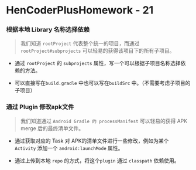 # HenCoderPlusHomework - 21



### 根据本地 Library 名称选择依赖

> 我们知道 `rootProject` 代表整个统一的项目，而通过`rootProject#subprojects` 可以轻易的获得该项目下的所有子项目。

* 通过 `rootProject` 的 `subprojects` 属性，写一个可以根据子项目名称选择依赖的方法。

* 可以直接写在`build.gradle` 中也可以写在`buildSrc` 中。（不需要考虑子项目的子项目）





### 通过 Plugin 修改apk文件

> 我们知道通过 `Android Gradle 的 processManifest` 可以轻易的获得 APK merge 后的最终清单文件。

   * 通过获取对应的 Task 对 APK的清单文件进行一些修改，例如为某个 `Activity` 添加一个 `android:launchMode` 属性。

   * 通过上传到本地 `repo` 的方式，将这个`plugin` 通过 `classpath` 依赖使用。

